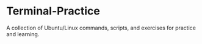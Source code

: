 # Terminal-Practice
A collection of Ubuntu/Linux commands, scripts, and exercises for practice and learning.
